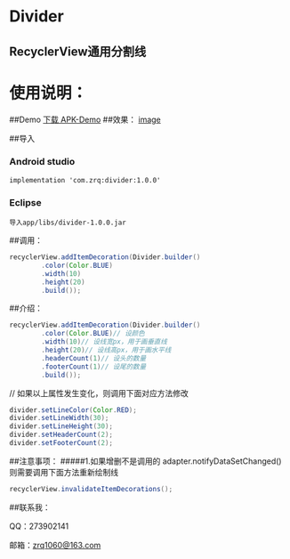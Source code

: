 # Divider
## RecyclerView通用分割线 
# 使用说明：
##Demo
[下载 APK-Demo](https://github.com/zrq1060/Divider/blob/master/res/app-debug.apk)
##效果：
[image](https://github.com/zrq1060/Divider/blob/master/res/0.png)

##导入
### Android studio 
```
implementation 'com.zrq:divider:1.0.0'
```
### Eclipse
```
导入app/libs/divider-1.0.0.jar  
```
##调用：
```java
recyclerView.addItemDecoration(Divider.builder()
        .color(Color.BLUE)
        .width(10)
        .height(20)
        .build());
```
##介绍：
```java
recyclerView.addItemDecoration(Divider.builder()
        .color(Color.BLUE)// 设颜色
        .width(10)// 设线宽px，用于画垂直线
        .height(20)// 设线高px，用于画水平线
        .headerCount(1)// 设头的数量
        .footerCount(1)// 设尾的数量
        .build());
```
// 如果以上属性发生变化，则调用下面对应方法修改
```java
divider.setLineColor(Color.RED);
divider.setLineWidth(30);
divider.setLineHeight(30);
divider.setHeaderCount(2);
divider.setFooterCount(2);
```

##注意事项：
#####1.如果增删不是调用的 adapter.notifyDataSetChanged() 则需要调用下面方法重新绘制线
```java
recyclerView.invalidateItemDecorations();
```


##联系我：

QQ：273902141

邮箱：zrq1060@163.com


        
